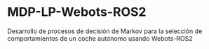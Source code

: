 # MDP-LP-Webots-ROS2
Desarrollo de procesos de decisión de Markov para la selección de comportamientos de un coche autónomo usando Webots-ROS2 
